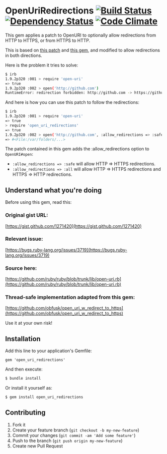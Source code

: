 # OpenUriRedirections [![Build Status](https://secure.travis-ci.org/open-uri-redirections/open_uri_redirections.png)](http://travis-ci.org/open-uri-redirections/open_uri_redirections) [![Dependency Status](https://gemnasium.com/open-uri-redirections/open_uri_redirections.png)](https://gemnasium.com/open-uri-redirections/open_uri_redirections)  [![Code Climate](https://codeclimate.com/github/open-uri-redirections/open_uri_redirections/badges/gpa.svg)](https://codeclimate.com/github/open-uri-redirections/open_uri_redirections)

This gem applies a patch to OpenURI to optionally allow redirections from HTTP to HTTPS, or from HTTPS to HTTP.

This is based on [this patch](http://bugs.ruby-lang.org/issues/859) and [this gem](https://github.com/obfusk/open_uri_w_redirect_to_https), and modified to allow redirections in both directions.

Here is the problem it tries to solve:

```sh
$ irb
1.9.2p320 :001 > require 'open-uri'
=> true
1.9.2p320 :002 > open('http://github.com')
RuntimeError: redirection forbidden: http://github.com -> https://github.com/
```

And here is how you can use this patch to follow the redirections:

```sh
$ irb
1.9.2p320 :001 > require 'open-uri'
=> true
> require 'open_uri_redirections'
=> true
1.9.2p320 :002 > open('http://github.com', :allow_redirections => :safe)
=> #<File:/var/folders/...>
```

The patch contained in this gem adds the :allow_redirections option to `OpenURI#open`:

* `:allow_redirections => :safe` will allow HTTP => HTTPS redirections.
* `:allow_redirections => :all`  will allow HTTP => HTTPS redirections and HTTPS => HTTP redirections.

## Understand what you're doing

Before using this gem, read this:

### Original gist URL:
[https://gist.github.com/1271420](https://gist.github.com/1271420)

### Relevant issue:
[https://bugs.ruby-lang.org/issues/3719](https://bugs.ruby-lang.org/issues/3719)

### Source here:
[https://github.com/ruby/ruby/blob/trunk/lib/open-uri.rb](https://github.com/ruby/ruby/blob/trunk/lib/open-uri.rb)

### Thread-safe implementation adapted from this gem:
[https://github.com/obfusk/open_uri_w_redirect_to_https](https://github.com/obfusk/open_uri_w_redirect_to_https)

Use it at your own risk!

## Installation

Add this line to your application's Gemfile:

    gem 'open_uri_redirections'

And then execute:

```sh
$ bundle install
```

Or install it yourself as:

```sh
$ gem install open_uri_redirections
```

## Contributing

1. Fork it
2. Create your feature branch (`git checkout -b my-new-feature`)
3. Commit your changes (`git commit -am 'Add some feature'`)
4. Push to the branch (`git push origin my-new-feature`)
5. Create new Pull Request
